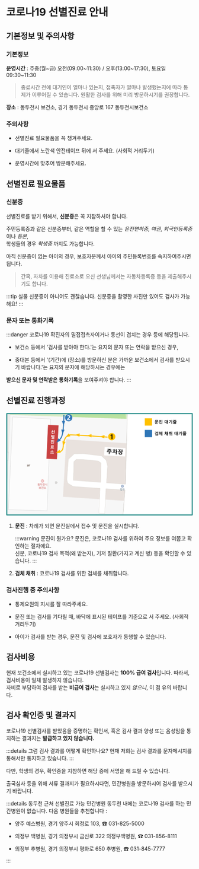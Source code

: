 # 코로나19 선별진료 안내

## 기본정보 및 주의사항

### 기본정보

**운영시간** : 주중(월~금) 오전(09:00~11:30) / 오후(13:00~17:30), 토요일 09:30~11:30

> 종료시간 전에 대기인이 얼마나 있는지, 접촉자가 얼마나 발생했는지에 따라 통제가 이루어질 수 있습니다.
원활한 검사를 위해 미리 방문하시기를 권장합니다.

**장소** : 동두천시 보건소, 경기 동두천시 중앙로 167 동두천시보건소

### 주의사항

- 선별진료 필요물품을 꼭 챙겨주세요.

- 대기줄에서 노란색 안전테이프 뒤에 서 주세요. (사회적 거리두기)

- 운영시간에 맞추어 방문해주세요.

## 선별진료 필요물품

### 신분증

선별진료를 받기 위해서, **신분증**은 꼭 지참하셔야 합니다.  

주민등록증과 같은 신분증부터, 같은 역할을 할 수 있는 *운전면허증*, *여권*, *외국인등록증* 이나 *등본*,  
학생들의 경우 *학생증* 까지도 가능합니다.  

아직 신분증이 없는 아이의 경우, 보호자분께서 아이의 주민등록번호를 숙지하여주시면 됩니다.

> 간혹, 자차를 이용해 진료소로 오신 선생님께서는 자동차등록증 등을 제출해주시기도 합니다.

:::tip 실물 신분증이 아니어도 괜찮습니다.
신분증을 촬영한 사진만 있어도 검사가 가능해요!
:::

### 문자 또는 통화기록

:::danger 코로나19 확진자의 밀접접촉자이거나 동선이 겹치는 경우 등에 해당됩니다.

- 보건소 등에서 '검사를 받아야 한다.'는 요지의 문자 또는 연락을 받으신 경우,

- 중대본 등에서 '(기간)에 (장소)를 방문하신 분은 가까운 보건소에서 검사를 받으시기 바랍니다.'는 요지의
문자에 해당하시는 경우에는  

**받으신 문자 및 연락받은 통화기록**을 보여주셔야 합니다.
:::

## 선별진료 진행과정

![순서](./order.png)

1. **문진** : 차례가 되면 문진실에서 접수 및 문진을 실시합니다.

    :::warning 문진이 뭔가요?
    문진은, 코로나19 검사를 위하여 주요 정보를 여쭙고 확인하는 절차에요.  
    신분, 코로나19 검사 목적(왜 받는지), 기저 질환(가지고 계신 병) 등을 확인할 수 있습니다.
    :::

1. **검체 채취** : 코로나19 검사를 위한 검체를 채취합니다.

### 검사진행 중 주의사항

- 통제요원의 지시를 잘 따라주세요.

- 문진 또는 검사를 기다릴 때, 바닥에 표시된 테이프를 기준으로 서 주세요. (사회적 거리두기)

- 아이가 검사를 받는 경우, 문진 및 검사에 보호자가 동행할 수 있습니다.

## 검사비용

현재 보건소에서 실시하고 있는 코로나19 선별검사는 **100% 급여 검사**입니다.
따라서, 검사비용이 일체 발생하지 않습니다.  
자비로 부담하여 검사를 받는 **비급여 검사**는 실시하고 있지 *않으니*, 이 점 유의 바랍니다.

## 검사 확인증 및 결과지

코로나19 선별검사를 받았음을 증명하는 확인서,
혹은 검사 결과 양성 또는 음성임을 통지하는 결과지는 **발급하고 있지 않습니다.**

:::details 그럼 검사 결과를 어떻게 확인하나요?
현재 저희는 검사 결과를 문자메시지를 통해서만 통지하고 있습니다.
:::

다만, 학생의 경우, 확인증을 지참하면 해당 증에 서명을 해 드릴 수 있습니다.

출국심사 등을 위해 서류 결과지가 필요하시다면,
민간병원을 방문하시어 검사를 받으시기 바랍니다.

:::details 동두천 근처 선별진료 가능 민간병원
동두천 내에는 코로나19 검사를 하는 민간병원이 없습니다. 다음 병원들을 추천합니다 :

- 양주 예스병원, 경기 양주시 회정로 103, ☎ 031-825-5000

- 의정부 백병원, 경기 의정부시 금신로 322 의정부백병원, ☎ 031-856-8111

- 의정부 추병원, 경기 의정부시 평화로 650 추병원, ☎ 031-845-7777

:::
